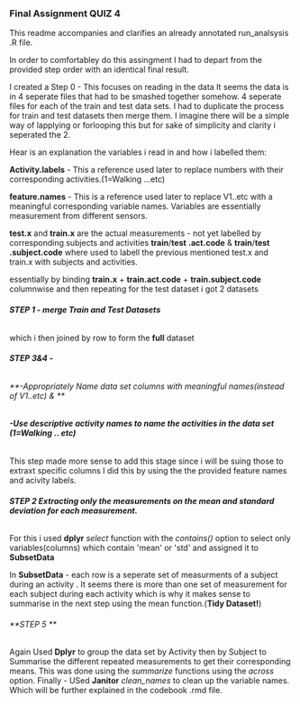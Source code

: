### Final Assignment QUIZ 4

This readme  accompanies and  clarifies an already annotated  run_analsysis .R  file. 

In order to comfortabley do this  assingment  I had to depart from the provided  step order 
with an  identical final result. 

I created a  Step 0 - 
This  focuses on reading in the  data
It seems the data is in 4 seperate files that had to be smashed together somehow. 
4 seperate files for each of the train and test data sets. 
I had to duplicate the process for train and test datasets  then merge them. I imagine
there will be a simple way of  lapplying or forlooping this but for sake of simplicity 
and clarity i seperated the 2. 

Hear is an explanation the variables i read in and how i labelled them: 

**Activity.labels** - This a reference  used later to replace numbers with their corresponding activities.(1=Walking ...etc)

**feature.names** - This is a reference used later to replace V1..etc with a meaningful corresponding variable names. Variables
are essentially measurement from different sensors. 

**test.x** and **train.x** are the  actual measurements - not yet labelled by corresponding  subjects and activities
**train**/**test** **.act.code** & **train**/**test** **.subject.code** where used to labell the  previous mentioned test.x and train.x 
with subjects and  activities.


essentially by binding **train.x** + **train.act.code** + **train.subject.code** columnwise and  then repeating for the  test dataset i got 2  datasets 





###### **STEP 1 - merge Train and Test Datasets**
which i then joined  by row to form the  **full** dataset

###### **STEP 3&4 -**
###### **-Appropriately Name data set columns with meaningful names(instead of  V1..etc) & **
###### **-Use descriptive activity names to name the activities in the data set (1=Walking .. etc)**
This  step made more sense to add this stage since i will be suing those to extraxt  specific columns
I did this by using the the provided  feature names and acivity labels.


###### **STEP 2 Extracting only the measurements on the mean and standard deviation for each measurement.**
For this i used **dplyr** *select* function with the  *contains()*  option to select only  variables(columns) which contain
'mean' or 'std' and assigned  it to **SubsetData**

In **SubsetData** - each row is a seperate set of  measurments of  a subject  during an activity . It seems there is  more than one set of measurement for each subject during each activity which is  why it makes sense to summarise in the next  step using the  mean function.(**Tidy  Dataset!**)

###### **STEP 5 **
Again Used  **Dplyr** to group  the  data set by Activity then by Subject to Summarise the  different repeated measurements to get
their corresponding means. This  was  done using the *summarize* functions using the *across*  option.
Finally - USed **Janitor**  *clean_names* to clean up  the variable names. Which will be further  explained in the codebook .rmd file.





